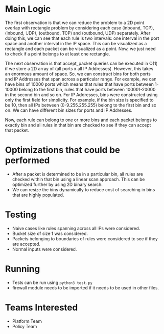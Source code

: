 # Main Logic

The first observation is that we can reduce the problem to a 2D point overlap with rectangle problem by considering each case (inbound, TCP), (inbound, UDP), (outbound, TCP) and (outbound, UDP) separately. After doing this, we can see that each rule is two intervals: one interval in the port space and another interval in the IP space. This can be visualized as a rectangle and each packet can be visualized as a point. Now, we just need to check if a point belongs to at least one rectangle. 

The next observation is that accept_packet queries can be executed in O(1) if we store a 2D array of (all ports x all IP Addresses). However, this takes an enormous amount of space. So, we can construct bins for both ports and IP Addresses that span across a particular range. For example, we can have bins of 10000 ports which means that rules that have ports between 1-10000 belong to the first bin, rules that have ports between 100001-20000 in the second bin and so on. For IP Addresses, bins were constructed using only the first field for simplicity. For example, if the bin size is specified to be 10, then all IPs between (0-9.255.255.255) belong to the first bin and so on. We can have different bin sizes for ports and IP Addresses.

Now, each rule can belong to one or more bins and each packet belongs to exactly bin and all rules in that bin are checked to see if they can accept that packet.

# Optimizations that could be performed

* After a packet is determined to be in a particular bin, all rules are checked within that bin using a linear scan approach. This can be optimized further by using 2D binary search.
* We can resize the bins dynamically to reduce cost of searching in bins that are highly populated.

# Testing
* Naive cases like rules spanning across all IPs were considered.
* Bucket size of size 1 was considered. 
* Packets belonging to boundaries of rules were considered to see if they are accepted.
* Normal inputs were considered.

# Running
* Tests can be run using `python3 test.py`
* firewall module needs to be imported if it needs to be used in other files.

# Teams Interested
* Platform Team
* Policy Team
